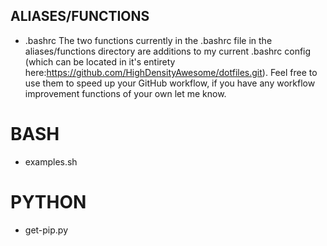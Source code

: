 ## ALIASES/FUNCTIONS ##
  - .bashrc
       The two functions currently in the .bashrc file in the aliases/functions directory are additions to my current .bashrc 
       config (which can be located in it's entirety here:https://github.com/HighDensityAwesome/dotfiles.git). Feel free to use
       them to speed up your GitHub workflow, if you have any workflow improvement functions of your own let me know.

# BASH #
  - examples.sh

# PYTHON #
  - get-pip.py

